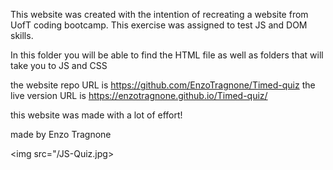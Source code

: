 This website was created with the intention of recreating a website from UofT coding bootcamp. This exercise was assigned to test JS and DOM skills. 

In this folder you will be able to find the HTML file as well as folders that will take you to JS and CSS

the website repo URL is https://github.com/EnzoTragnone/Timed-quiz
the live version URL is https://enzotragnone.github.io/Timed-quiz/

this website was made with a lot of effort!

made by Enzo Tragnone

<img src="/JS-Quiz.jpg>
